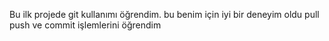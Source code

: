 Bu ilk projede git kullanımı öğrendim.
bu benim için iyi bir deneyim oldu
pull push ve commit işlemlerini öğrendim
